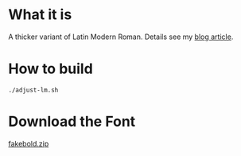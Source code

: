 # What it is
A thicker variant of Latin Modern Roman. Details see my [blog article](https://thedrwu.com/posts/thicker-lm).

# How to build
```./adjust-lm.sh```

# Download the Font
[fakebold.zip](https://github.com/jagd/fakebold/releases/download/v1.01/fakebold.zip)
